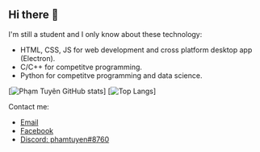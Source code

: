 ## Hi there 👋
I'm still a student and I only know about these technology:
- HTML, CSS, JS for web development and cross platform desktop app (Electron).
- C/C++ for competitve programming.
- Python for competitve programming and data science.

[![Phạm Tuyên GitHub stats](https://github-readme-stats.vercel.app/api?username=pham-tuyen&show_icons=true&theme=github_dark&include_all_commits=true)]
[![Top Langs](https://github-readme-stats.vercel.app/api/top-langs/?username=pham-tuyen)]

Contact me:
- [Email](mailto://phamthanhtuyen2k8@gmail.com)
- [Facebook](https://facebook.com/tuyen.2k8)
- [Discord: phamtuyen#8760]()
